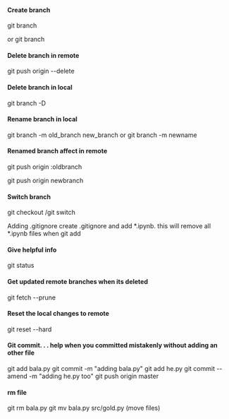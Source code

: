 #### Create branch
git branch <newbranch> <oldbranch>

or git branch <newbranch>


#### Delete branch in remote
git push origin --delete <branch-name>

#### Delete branch in local
git branch -D <branch name>

#### Rename branch in local
git branch -m old_branch new_branch
or
git branch -m newname

#### Renamed branch affect in remote
git push origin :oldbranch

git push origin newbranch

#### Switch branch
git checkout <branch> /git switch <branch>


Adding .gitignore
create .gitignore and add *.ipynb. this will remove all *.ipynb files when git add

#### Give helpful info
git status

#### Get updated remote branches when its deleted
git fetch --prune

#### Reset the local changes to remote
git reset --hard <sha>

#### Git commit. . . help when you committed mistakenly without adding an other file
git add bala.py
git commit -m "adding bala.py"
git add he.py
git commit --amend -m "adding he.py too"
git push origin master

#### rm file
git rm bala.py
git mv bala.py src/gold.py (move files)
